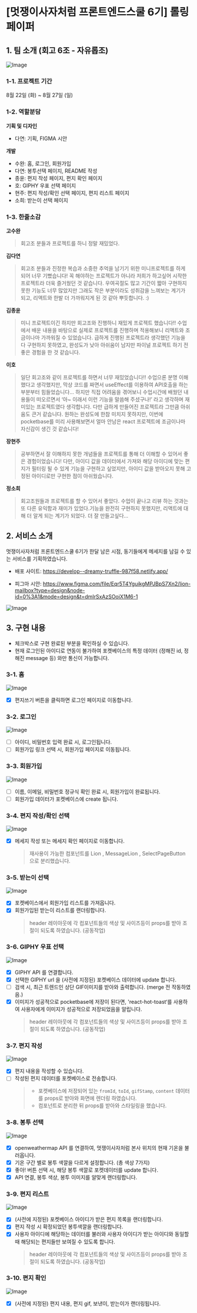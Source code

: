 # [멋쟁이사자처럼 프론트엔드스쿨 6기] 롤링페이퍼

## 1. 팀 소개 (회고 6조 - 자유롭조)

![Image](https://github.com/dani-day/git-test/assets/134567470/c737cf96-77f5-4d63-96f7-78aa67d62afd)

### 1-1. 프로젝트 기간

8월 22일 (화) ~ 8월 27일 (일)

### 1-2. 역할분담

**기획 및 디자인**

- 다연: 기획, FIGMA 시안

**개발**

- 수완: 홈, 로그인, 회원가입
- 다연: 봉투선택 페이지, README 작성
- 종윤: 편지 작성 페이지, 편지 확인 페이지
- 호: GIPHY 우표 선택 페이지
- 현주: 편지 작성/확인 선택 페이지, 편지 리스트 페이지
- 소희: 받는이 선택 페이지

### 1-3. 한줄소감

**고수완**

> 회고조 분들과 프로젝트를 하니 정말 재밌었다.

**김다연**

> 회고조 분들과 진정한 복습과 소중한 추억을 남기기 위한 미니프로젝트를 하게 되어 너무 기뻤습니다! 꼭 해야하는 프로젝트가 아니라 저희가 하고싶어 시작한 프로젝트라 더욱 즐거웠던 것 같습니다. 우여곡절도 많고 기간이 짧아 구현하지 못한 기능도 너무 많았지만 그래도 작은 부분이라도 성취감을 느껴보는 계기가 되고, 리액트와 한발 더 가까워지게 된 것 같아 뿌듯합니다. :)

**김종윤**

> 미니 프로젝트이긴 하지만 회고조와 진행하니 재밌게 프로젝트 했습니다!! 수업에서 배운 내용을 바탕으로 실제로 프로젝트를 진행하며 적용해보니 리액트와 조금이나마 가까워질 수 있었습니다. 급하게 진행된 프로젝트라 생각했던 기능을 다 구현하지 못하였고, 완성도가 낮아 아쉬움이 남지만 파이널 프로젝트 하기 전 좋은 경험을 한 것 같습니다.

**이호**

> 일단 회고조와 같이 프로젝트를 하면서 너무 재밌었습니다!! 수업으론 분명 이해했다고 생각했지만, 막상 코드를 짜면서 useEffect를 이용하여 API호출을 하는 부분부터 힘들었습니다... 하지만 직접 어려움을 겪어보니 수업시간에 배웠던 내용들이 떠오르면서 ‘아~ 이래서 이런 기능을 말씀해 주셨구나!’ 라고 생각하며 재미있는 프로젝트였다 생각합니다. 다만 급하게 만들어진 프로젝트라 그만큼 아쉬움도 큰거 같습니다. 원하는 완성도에 한참 미치지 못하지만, 이번에 pocketbase를 미리 사용해보면서 얼마 안남은 react 프로젝트에 조금이나마 자신감이 생긴 것 같습니다!

**장현주**

> 공부하면서 잘 이해하지 못한 개념들을 프로젝트를 통해 더 이해할 수 있어서 좋은 경험이었습니다! 다만, 아이디 값을 데이터에서 가져와 해당 아이디에 맞는 편지가 필터링 될 수 있게 기능을 구현하고 싶었지만, 아이디 값을 받아오지 못해 고정된 아이디로만 구현한 점이 아쉬웠습니다.

**정소희**

> 회고조원들과 프로젝트를 할 수 있어서 좋았다. 수업이 끝나고 리뷰 하는 것과는 또 다른 유익함과 재미가 있었다.기능을 완전히 구현하지 못했지만, 리액트에 대해 더 알게 되는 계기가 되었다. 더 잘 만들고싶다…

## 2. 서비스 소개

멋쟁이사자처럼 프론트엔드스쿨 6기가 한달 남은 시점, 동기들에게 메세지를 남길 수 있는 서비스를 기획하였습니다.

- 배포 사이트: https://develop--dreamy-truffle-987f58.netlify.app/

- 피그마 시안: https://www.figma.com/file/Eqr5T4YguikgMPJBpS7Xn2/lion-mailbox?type=design&node-id=0%3A1&mode=design&t=dmIrSxAzSOoiX1M6-1

![Image](https://github.com/dani-day/git-test/assets/134567470/bfcf0052-2427-411a-b277-ce5a763f037d)

## 3. 구현 내용

- 체크박스로 구현 완료된 부분을 확인하실 수 있습니다.
- 현재 로그인된 아이디로 연동이 불가하여 포켓베이스의 특정 데이터 (정해진 id, 정해진 message 등) 와만 통신이 가능합니다.

### 3-1. 홈

![Image](https://github.com/dani-day/git-test/assets/134567470/e9e4f18a-054f-43dd-987c-8d254fdfb161)

- [x] 편지쓰기 버튼을 클릭하면 로그인 페이지로 이동합니다.

### 3-2. 로그인

![Image](https://github.com/dani-day/git-test/assets/134567470/8467e887-77a3-4884-bad1-2256ddf88cf3)

- [ ] 아이디, 비밀번호 입력 완료 시, 로그인됩니다.
- [ ] 회원가입 링크 선택 시, 회원가입 페이지로 이동됩니다.

### 3-3. 회원가입

![Image](https://github.com/dani-day/git-test/assets/134567470/51e0c4a9-b2c9-499c-98e0-bb52e539a6bb)

- [ ] 이름, 이메일, 비밀번호 정규식 확인 완료 시, 회원가입이 완료됩니다.
- [ ] 회원가입 데이터가 포켓베이스에 create 됩니다.

### 3-4. 편지 작성/확인 선택

![Image](https://github.com/dani-day/git-test/assets/134567470/9c631531-2676-4e97-9ce8-f1a9ab39f4cf)

- [x] 메세지 작성 또는 메세지 확인 페이지로 이동합니다.
      <br>
  > 재사용이 가능한 컴포넌트를 Lion , MessageLion , SelectPageButton 으로 분리했습니다.

### 3-5. 받는이 선택

![Image](https://github.com/dani-day/git-test/assets/134567470/76bcb4f6-fb42-4214-9dcb-ca38830e91ca)

- [x] 포켓베이스에서 회원가입 리스트를 가져옵니다.
- [x] 회원가입된 받는이 리스트를 랜더링합니다.
      <br>
  > header 레이아웃에 각 컴포넌트들의 색상 및 사이즈등이 props를 받아 조절이 되도록 하였습니다. (공동작업)

### 3-6. GIPHY 우표 선택

![Image](https://github.com/dani-day/git-test/assets/134567470/b6b9a89c-1d47-49fe-847a-9ceedfdfb70c)

- [x] GIPHY API 를 연결합니다.
- [x] 선택한 GIPHY url 을 (사전에 지정된) 포켓베이스 데이터에 update 합니다.
- [ ] 검색 시, 최근 트렌드인 상단 GIF이미지를 받아와 출력합니다. (merge 전 작동하였음.)
- [x] 이미지가 성공적으로 pocketbase에 저장이 된다면, 'react-hot-toast‘를 사용하여 사용자에게 이미지가 성공적으로 저장되었음을 알립니다.
      <br>
  > header 레이아웃에 각 컴포넌트들의 색상 및 사이즈등이 props를 받아 조절이 되도록 하였습니다. (공동작업)

### 3-7. 편지 작성

![Image](https://github.com/dani-day/git-test/assets/134567470/ae5743a9-94db-4e26-9127-a5e0fa5e4afc)

- [x] 편지 내용을 작성할 수 있습니다.
- [ ] 작성된 편지 데이터를 포켓베이스로 전송합니다.
      <br>
  > - 포켓베이스에 저장되어 있는 `fromId`, `toId`, `gifStamp`, `content` 데이터를 props로 받아와 화면에 렌더링 하였습니다.
  > - 컴포넌트로 분리한 뒤 props를 받아와 스타일링을 했습니다.

### 3-8. 봉투 선택

![Image](https://github.com/dani-day/git-test/assets/134567470/1df14424-24b8-4173-a618-7e8c273ede59)

- [x] openweathermap API 를 연결하여, 멋쟁이사자처럼 본사 위치의 현재 기온을 불러옵니다.
- [x] 기온 구간 별로 봉투 색깔을 다르게 설정합니다. (총 색상 7가지)
- [x] 좋아! 버튼 선택 시, 해당 봉투 색깔로 포켓데이터를 update 합니다.
- [x] API 연결, 봉투 색상, 봉투 이미지를 알맞게 랜더링합니다.

### 3-9. 편지 리스트

![Image](https://github.com/dani-day/git-test/assets/134567470/5da6a0d6-db19-48fb-ba2e-a05694a2fbeb)

- [x] (사전에 지정된) 포켓베이스 아이디가 받은 편지 목록을 랜더링합니다.
- [x] 편지 작성 시 확정되었던 봉투색깔을 랜더링합니다.
- [x] 사용자 아이디에 해당하는 데이터를 불러와 사용자 아이디가 받는 아이디와 동일할 때 해당되는 편지들만 보여질 수 있도록 합니다.
      <br>
  > header 레이아웃에 각 컴포넌트들의 색상 및 사이즈등이 props를 받아 조절이 되도록 하였습니다. (공동작업)

### 3-10. 편지 확인

![Image](https://github.com/dani-day/git-test/assets/134567470/f0b70178-27f6-4d69-8a29-eda3fa30dc62)

- [x] (사전에 지정된) 편지 내용, 편지 gif, 보낸이, 받는이가 랜더링됩니다.
